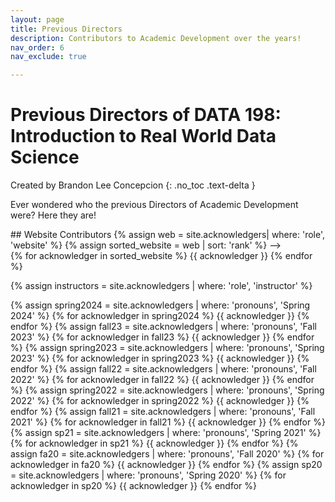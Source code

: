 ```yaml
---
layout: page
title: Previous Directors
description: Contributors to Academic Development over the years!
nav_order: 6
nav_exclude: true

---
```


# Previous Directors of DATA 198: Introduction to Real World Data Science 
Created by Brandon Lee Concepcion
{: .no_toc .text-delta }

Ever wondered who the previous Directors of Academic Development were? Here they are! 

<!-->
## Website Contributors
{% assign web = site.acknowledgers| where: 'role', 'website' %}
{% assign sorted_website = web | sort: 'rank' %}
-->

<div class="role flex">
{% for acknowledger in sorted_website %}
{{ acknowledger }}
{% endfor %}
</div>


{% assign instructors = site.acknowledgers | where: 'role', 'instructor' %}

<div class="role flex">
{% assign spring2024 = site.acknowledgers | where: 'pronouns', 'Spring 2024' %}
  {% for acknowledger in spring2024 %}
    {{ acknowledger }}
  {% endfor %}
{% assign fall23 = site.acknowledgers | where: 'pronouns', 'Fall 2023' %}
  {% for acknowledger in fall23 %}
    {{ acknowledger }}
  {% endfor %}
{% assign spring2023 = site.acknowledgers | where: 'pronouns', 'Spring 2023' %}
  {% for acknowledger in spring2023 %}
    {{ acknowledger }}
  {% endfor %}
{% assign fall22 = site.acknowledgers | where: 'pronouns', 'Fall 2022' %}
  {% for acknowledger in fall22 %}
    {{ acknowledger }}
  {% endfor %}
{% assign spring2022 = site.acknowledgers | where: 'pronouns', 'Spring 2022' %}
  {% for acknowledger in spring2022 %}
    {{ acknowledger }}
  {% endfor %}
{% assign fall21 = site.acknowledgers | where: 'pronouns', 'Fall 2021' %}
  {% for acknowledger in fall21 %}
    {{ acknowledger }}
  {% endfor %}
</div>

<div class="role flex">
{% assign sp21 = site.acknowledgers | where: 'pronouns', 'Spring 2021' %}
  {% for acknowledger in sp21 %}
    {{ acknowledger }}
  {% endfor %}
{% assign fa20 = site.acknowledgers | where: 'pronouns', 'Fall 2020' %}
  {% for acknowledger in fa20 %}
    {{ acknowledger }}
  {% endfor %}
{% assign sp20 = site.acknowledgers | where: 'pronouns', 'Spring 2020' %}
  {% for acknowledger in sp20 %}
    {{ acknowledger }}
  {% endfor %}
</div>
